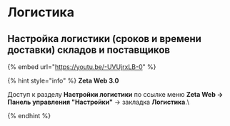 # Логистика

## Настройка логистики (сроков и времени доставки) складов и поставщиков

{% embed url="https://youtu.be/-UVUjrxLB-0" %}

{% hint style="info" %}
**Zeta Web 3.0**

Доступ к разделу **Настройки логистики** по ссылке меню **Zeta Web → Панель управления "Настройки"** → закладка **Логистика**.\

{% endhint %}
